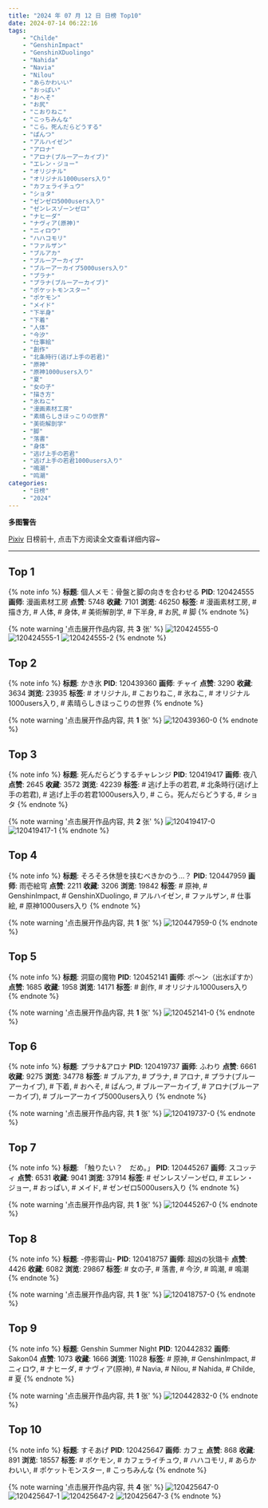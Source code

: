 ```yaml
---
title: "2024 年 07 月 12 日 日榜 Top10"
date: 2024-07-14 06:22:16
tags:
    - "Childe"
    - "GenshinImpact"
    - "GenshinXDuolingo"
    - "Nahida"
    - "Navia"
    - "Nilou"
    - "あらかわいい"
    - "おっぱい"
    - "おへそ"
    - "お尻"
    - "こおりねこ"
    - "こっちみんな"
    - "こら。死んだらどうする"
    - "ぱんつ"
    - "アルハイゼン"
    - "アロナ"
    - "アロナ(ブルーアーカイブ)"
    - "エレン・ジョー"
    - "オリジナル"
    - "オリジナル1000users入り"
    - "カフェライチュウ"
    - "ショタ"
    - "ゼンゼロ5000users入り"
    - "ゼンレスゾーンゼロ"
    - "ナヒーダ"
    - "ナヴィア(原神)"
    - "ニィロウ"
    - "ハハコモリ"
    - "ファルザン"
    - "ブルアカ"
    - "ブルーアーカイブ"
    - "ブルーアーカイブ5000users入り"
    - "プラナ"
    - "プラナ(ブルーアーカイブ)"
    - "ポケットモンスター"
    - "ポケモン"
    - "メイド"
    - "下半身"
    - "下着"
    - "人体"
    - "今汐"
    - "仕事絵"
    - "創作"
    - "北条時行(逃げ上手の若君)"
    - "原神"
    - "原神1000users入り"
    - "夏"
    - "女の子"
    - "描き方"
    - "氷ねこ"
    - "漫画素材工房"
    - "素晴らしきほっこりの世界"
    - "美術解剖学"
    - "脚"
    - "落書"
    - "身体"
    - "逃げ上手の若君"
    - "逃げ上手の若君1000users入り"
    - "鳴潮"
    - "鸣潮"
categories:
    - "日榜"
    - "2024"
---
```


<i class="fa fa-triangle-exclamation"></i>**多图警告**<i class="fa fa-triangle-exclamation"></i>

[Pixiv](https://www.pixiv.net/) 日榜前十, 点击下方阅读全文查看详细内容~

<!-- more -->

---

## Top 1

{% note info %}
**标题**: 個人メモ：骨盤と脚の向きを合わせる
**PID**: 120424555 **画师**: 漫画素材工房
**点赞**: 5748 **收藏**: 7101 **浏览**: 46250
**标签**: # 漫画素材工房, # 描き方, # 人体, # 身体, # 美術解剖学, # 下半身, # お尻, # 脚
{% endnote %}

{% note warning '点击展开作品内容, 共 **3** 张' %}
![120424555-0](https://i.pixiv.re/img-original/img/2024/07/11/06/00/07/120424555_p0.jpg)
![120424555-1](https://i.pixiv.re/img-original/img/2024/07/11/06/00/07/120424555_p1.jpg)
![120424555-2](https://i.pixiv.re/img-original/img/2024/07/11/06/00/07/120424555_p2.jpg)
{% endnote %}

## Top 2

{% note info %}
**标题**: かき氷
**PID**: 120439360 **画师**: チャイ
**点赞**: 3290 **收藏**: 3634 **浏览**: 23935
**标签**: # オリジナル, # こおりねこ, # 氷ねこ, # オリジナル1000users入り, # 素晴らしきほっこりの世界
{% endnote %}

{% note warning '点击展开作品内容, 共 **1** 张' %}
![120439360-0](https://i.pixiv.re/img-original/img/2024/07/11/20/55/04/120439360_p0.png)
{% endnote %}

## Top 3

{% note info %}
**标题**: 死んだらどうするチャレンジ
**PID**: 120419417 **画师**: 夜八
**点赞**: 2645 **收藏**: 3572 **浏览**: 42239
**标签**: # 逃げ上手の若君, # 北条時行(逃げ上手の若君), # 逃げ上手の若君1000users入り, # こら。死んだらどうする, # ショタ
{% endnote %}

{% note warning '点击展开作品内容, 共 **2** 张' %}
![120419417-0](https://i.pixiv.re/img-original/img/2024/07/11/00/18/22/120419417_p0.jpg)
![120419417-1](https://i.pixiv.re/img-original/img/2024/07/11/00/18/22/120419417_p1.jpg)
{% endnote %}

## Top 4

{% note info %}
**标题**: そろそろ休憩を挟むべきかのう…？
**PID**: 120447959 **画师**: 雨壱絵穹
**点赞**: 2211 **收藏**: 3206 **浏览**: 19842
**标签**: # 原神, # GenshinImpact, # GenshinXDuolingo, # アルハイゼン, # ファルザン, # 仕事絵, # 原神1000users入り
{% endnote %}

{% note warning '点击展开作品内容, 共 **1** 张' %}
![120447959-0](https://i.pixiv.re/img-original/img/2024/07/12/01/36/24/120447959_p0.png)
{% endnote %}

## Top 5

{% note info %}
**标题**: 洞窟の魔物
**PID**: 120452141 **画师**: ポ～ン（出水ぽすか）
**点赞**: 1685 **收藏**: 1958 **浏览**: 14171
**标签**: # 創作, # オリジナル1000users入り
{% endnote %}

{% note warning '点击展开作品内容, 共 **1** 张' %}
![120452141-0](https://i.pixiv.re/img-original/img/2024/07/12/07/30/01/120452141_p0.jpg)
{% endnote %}

## Top 6

{% note info %}
**标题**: プラナ&アロナ
**PID**: 120419737 **画师**: ふわり
**点赞**: 6661 **收藏**: 9275 **浏览**: 34778
**标签**: # ブルアカ, # プラナ, # アロナ, # プラナ(ブルーアーカイブ), # 下着, # おへそ, # ぱんつ, # ブルーアーカイブ, # アロナ(ブルーアーカイブ), # ブルーアーカイブ5000users入り
{% endnote %}

{% note warning '点击展开作品内容, 共 **1** 张' %}
![120419737-0](https://i.pixiv.re/img-original/img/2024/07/11/00/29/00/120419737_p0.jpg)
{% endnote %}

## Top 7

{% note info %}
**标题**: 「触りたい？　だめ。」
**PID**: 120445267 **画师**: スコッティ
**点赞**: 6531 **收藏**: 9041 **浏览**: 37914
**标签**: # ゼンレスゾーンゼロ, # エレン・ジョー, # おっぱい, # メイド, # ゼンゼロ5000users入り
{% endnote %}

{% note warning '点击展开作品内容, 共 **1** 张' %}
![120445267-0](https://i.pixiv.re/img-original/img/2024/07/12/00/00/13/120445267_p0.jpg)
{% endnote %}

## Top 8

{% note info %}
**标题**: -停影霄山-
**PID**: 120418757 **画师**: 超凶の狄璐卡
**点赞**: 4426 **收藏**: 6082 **浏览**: 29867
**标签**: # 女の子, # 落書, # 今汐, # 鸣潮, # 鳴潮
{% endnote %}

{% note warning '点击展开作品内容, 共 **1** 张' %}
![120418757-0](https://i.pixiv.re/img-original/img/2024/07/11/00/01/02/120418757_p0.jpg)
{% endnote %}

## Top 9

{% note info %}
**标题**: Genshin Summer Night
**PID**: 120442832 **画师**: Sakon04
**点赞**: 1073 **收藏**: 1666 **浏览**: 11028
**标签**: # 原神, # GenshinImpact, # ニィロウ, # ナヒーダ, # ナヴィア(原神), # Navia, # Nilou, # Nahida, # Childe, # 夏
{% endnote %}

{% note warning '点击展开作品内容, 共 **1** 张' %}
![120442832-0](https://i.pixiv.re/img-original/img/2024/07/11/22/42/03/120442832_p0.jpg)
{% endnote %}

## Top 10

{% note info %}
**标题**: すそあげ
**PID**: 120425647 **画师**: カフェ
**点赞**: 868 **收藏**: 891 **浏览**: 18557
**标签**: # ポケモン, # カフェライチュウ, # ハハコモリ, # あらかわいい, # ポケットモンスター, # こっちみんな
{% endnote %}

{% note warning '点击展开作品内容, 共 **4** 张' %}
![120425647-0](https://i.pixiv.re/img-original/img/2024/07/11/07/30/03/120425647_p0.jpg)
![120425647-1](https://i.pixiv.re/img-original/img/2024/07/11/07/30/03/120425647_p1.jpg)
![120425647-2](https://i.pixiv.re/img-original/img/2024/07/11/07/30/03/120425647_p2.jpg)
![120425647-3](https://i.pixiv.re/img-original/img/2024/07/11/07/30/03/120425647_p3.jpg)
{% endnote %}
